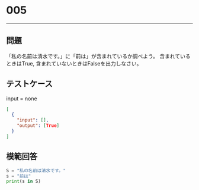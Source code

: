 # 005

---

## 問題

「私の名前は清水です。」に「前は」が含まれているか調べよう。
含まれているときはTrue, 含まれていないときはFalseを出力しなさい。

## テストケース

input = none

```json
[
  {
    "input": [],
    "output": [True]
  }
]
```

## 模範回答

```python
S = "私の名前は清水です。"
s = "前は"
print(s in S)
```
